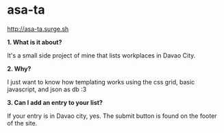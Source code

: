 # asa-ta

http://asa-ta.surge.sh

**1. What is it about?** 

It's a small side project of mine that lists workplaces in Davao City.

**2. Why?** 

I just want to know how templating works using the css grid, basic javascript, and json as db :3

**3. Can I add an entry to your list?** 

If your entry is in Davao city, yes. The submit button is found on the footer of the site.
